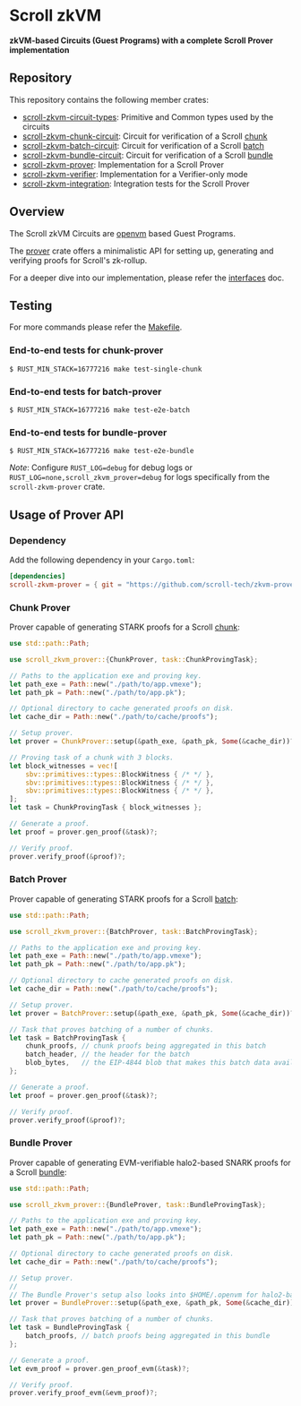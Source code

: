 # Scroll zkVM

**zkVM-based Circuits (Guest Programs) with a complete Scroll Prover implementation**

## Repository

This repository contains the following member crates:

- [scroll-zkvm-circuit-types](./crates/circuits/types): Primitive and Common types used by the circuits
- [scroll-zkvm-chunk-circuit](./crates/circuits/chunk-circuit): Circuit for verification of a Scroll [chunk](TODO:doc)
- [scroll-zkvm-batch-circuit](./crates/circuits/batch-circuit): Circuit for verification of a Scroll [batch](TODO:doc)
- [scroll-zkvm-bundle-circuit](./crates/circuits/bundle-circuit): Circuit for verification of a Scroll [bundle](TODO:doc)
- [scroll-zkvm-prover](./crates/prover): Implementation for a Scroll Prover
- [scroll-zkvm-verifier](./crates/verifier): Implementation for a Verifier-only mode
- [scroll-zkvm-integration](./crates/integration): Integration tests for the Scroll Prover

## Overview

The Scroll zkVM Circuits are [openvm](https://book.openvm.dev/) based Guest Programs.

The [prover](./crates/prover) crate offers a minimalistic API for setting up, generating and verifying proofs for Scroll's zk-rollup.

For a deeper dive into our implementation, please refer the [interfaces](./docs/interfaces.md) doc.

## Testing

For more commands please refer the [Makefile](./Makefile).

### End-to-end tests for chunk-prover

```shell
$ RUST_MIN_STACK=16777216 make test-single-chunk
```

### End-to-end tests for batch-prover

```shell
$ RUST_MIN_STACK=16777216 make test-e2e-batch
```

### End-to-end tests for bundle-prover

```shell
$ RUST_MIN_STACK=16777216 make test-e2e-bundle
```

*Note*: Configure `RUST_LOG=debug` for debug logs or `RUST_LOG=none,scroll_zkvm_prover=debug` for logs specifically from the `scroll-zkvm-prover` crate.

## Usage of Prover API

### Dependency

Add the following dependency in your `Cargo.toml`:

```toml
[dependencies]
scroll-zkvm-prover = { git = "https://github.com/scroll-tech/zkvm-prover", branch = "master" }
```

### Chunk Prover

Prover capable of generating STARK proofs for a Scroll [chunk](TODO:doc):

```rust
use std::path::Path;

use scroll_zkvm_prover::{ChunkProver, task::ChunkProvingTask};

// Paths to the application exe and proving key.
let path_exe = Path::new("./path/to/app.vmexe");
let path_pk = Path::new("./path/to/app.pk");

// Optional directory to cache generated proofs on disk.
let cache_dir = Path::new("./path/to/cache/proofs");

// Setup prover.
let prover = ChunkProver::setup(&path_exe, &path_pk, Some(&cache_dir))?;

// Proving task of a chunk with 3 blocks.
let block_witnesses = vec![
    sbv::primitives::types::BlockWitness { /* */ },
    sbv::primitives::types::BlockWitness { /* */ },
    sbv::primitives::types::BlockWitness { /* */ },
];
let task = ChunkProvingTask { block_witnesses };

// Generate a proof.
let proof = prover.gen_proof(&task)?;

// Verify proof.
prover.verify_proof(&proof)?;
```

### Batch Prover

Prover capable of generating STARK proofs for a Scroll [batch](TODO:doc):

```rust
use std::path::Path;

use scroll_zkvm_prover::{BatchProver, task::BatchProvingTask};

// Paths to the application exe and proving key.
let path_exe = Path::new("./path/to/app.vmexe");
let path_pk = Path::new("./path/to/app.pk");

// Optional directory to cache generated proofs on disk.
let cache_dir = Path::new("./path/to/cache/proofs");

// Setup prover.
let prover = BatchProver::setup(&path_exe, &path_pk, Some(&cache_dir))?;

// Task that proves batching of a number of chunks.
let task = BatchProvingTask {
    chunk_proofs, // chunk proofs being aggregated in this batch
    batch_header, // the header for the batch
    blob_bytes,   // the EIP-4844 blob that makes this batch data available on L1
};

// Generate a proof.
let proof = prover.gen_proof(&task)?;

// Verify proof.
prover.verify_proof(&proof)?;
```

### Bundle Prover

Prover capable of generating EVM-verifiable halo2-based SNARK proofs for a Scroll [bundle](TODO:doc):

```rust
use std::path::Path;

use scroll_zkvm_prover::{BundleProver, task::BundleProvingTask};

// Paths to the application exe and proving key.
let path_exe = Path::new("./path/to/app.vmexe");
let path_pk = Path::new("./path/to/app.pk");

// Optional directory to cache generated proofs on disk.
let cache_dir = Path::new("./path/to/cache/proofs");

// Setup prover.
//
// The Bundle Prover's setup also looks into $HOME/.openvm for halo2-based setup parameters.
let prover = BundleProver::setup(&path_exe, &path_pk, Some(&cache_dir))?;

// Task that proves batching of a number of chunks.
let task = BundleProvingTask {
    batch_proofs, // batch proofs being aggregated in this bundle
};

// Generate a proof.
let evm_proof = prover.gen_proof_evm(&task)?;

// Verify proof.
prover.verify_proof_evm(&evm_proof)?;
```
